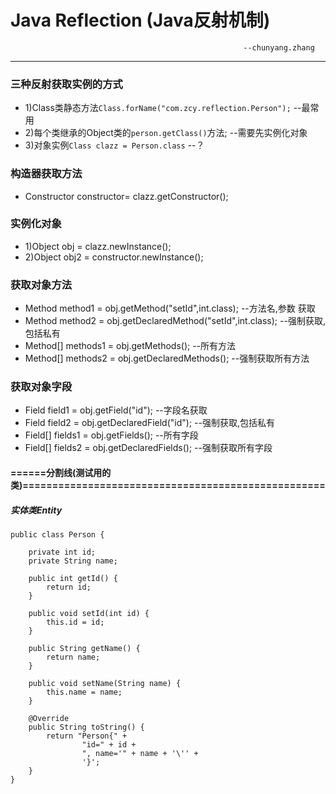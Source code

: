# Java Reflection (Java反射机制)

                                                        --chunyang.zhang 
---

### 三种反射获取实例的方式
* 1)Class类静态方法`Class.forName("com.zcy.reflection.Person");`   --最常用
* 2)每个类继承的Object类的`person.getClass()`方法;                   --需要先实例化对象
* 3)对象实例`Class clazz = Person.class`                           --？


### 构造器获取方法
* Constructor constructor= clazz.getConstructor();  

### 实例化对象
* 1)Object obj  = clazz.newInstance();        
* 2)Object obj2 = constructor.newInstance();

### 获取对象方法
* Method method1 = obj.getMethod("setId",int.class);              --方法名,参数 获取
* Method method2 = obj.getDeclaredMethod("setId",int.class);      --强制获取,包括私有
* Method[] methods1 = obj.getMethods();                           --所有方法
* Method[] methods2 = obj.getDeclaredMethods();                   --强制获取所有方法

### 获取对象字段
* Field field1 = obj.getField("id");                              --字段名获取
* Field field2 = obj.getDeclaredField("id");                      --强制获取,包括私有
* Field[] fields1 = obj.getFields();                              --所有字段
* Field[] fields2 = obj.getDeclaredFields();                      --强制获取所有字段








#### ======分割线(测试用的类)===================================================

##### 实体类Entity
```
public class Person {

    private int id;
    private String name;

    public int getId() {
        return id;
    }

    public void setId(int id) {
        this.id = id;
    }

    public String getName() {
        return name;
    }

    public void setName(String name) {
        this.name = name;
    }

    @Override
    public String toString() {
        return "Person{" +
                "id=" + id +
                ", name='" + name + '\'' +
                '}';
    }
}
```